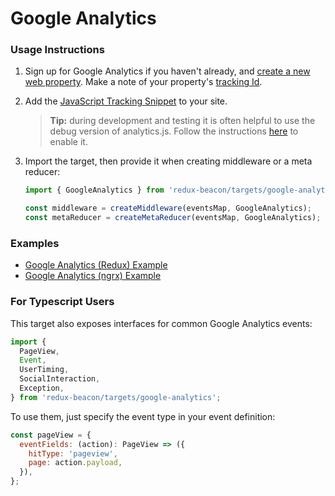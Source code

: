 # Google Analytics

### Usage Instructions

1. Sign up for Google Analytics if you haven't already, and
   [create a new web property](https://support.google.com/analytics/answer/1008015?hl=en). Make
   a note of your property's
   [tracking Id](https://support.google.com/analytics/answer/1008080).

2. Add the
   [JavaScript Tracking Snippet](https://developers.google.com/analytics/devguides/collection/analyticsjs/)
   to your site.

    > **Tip:**
    > during development and testing it is often helpful to use the debug
    > version of analytics.js. Follow the instructions
    > [here](https://developers.google.com/analytics/devguides/collection/analyticsjs/debugging)
    > to enable it.

3. Import the target, then provide it when creating middleware or a meta reducer:

   ```js
   import { GoogleAnalytics } from 'redux-beacon/targets/google-analytics';

   const middleware = createMiddleware(eventsMap, GoogleAnalytics);
   const metaReducer = createMetaReducer(eventsMap, GoogleAnalytics);
   ```

### Examples
  * [Google Analytics (Redux) Example](https://github.com/rangle/redux-beacon/tree/master/examples/google-analytics)
  * [Google Analytics (ngrx) Example](https://github.com/rangle/redux-beacon/tree/master/examples/google-analytics-ngrx)

### For Typescript Users

This target also exposes interfaces for common Google Analytics events:

```js
import {
  PageView,
  Event,
  UserTiming,
  SocialInteraction,
  Exception,
} from 'redux-beacon/targets/google-analytics';
```

To use them, just specify the event type in your event definition:

```js
const pageView = {
  eventFields: (action): PageView => ({
    hitType: 'pageview',
    page: action.payload,
  }),
};
```
